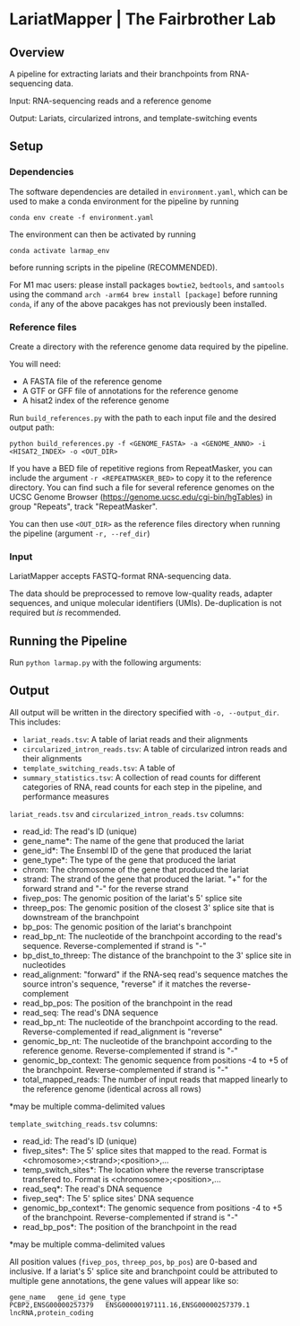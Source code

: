 # LariatMapper | The Fairbrother Lab

## Overview

A pipeline for extracting lariats and their branchpoints from RNA-sequencing data. 

Input: RNA-sequencing reads and a reference genome

Output: Lariats, circularized introns, and template-switching events

## Setup

### Dependencies
The software dependencies are detailed in `environment.yaml`, which can be used to make a conda environment for the pipeline by running

	conda env create -f environment.yaml

The environment can then be activated by running 

	conda activate larmap_env
 
before running scripts in the pipeline (RECOMMENDED).

For M1 mac users: please install packages `bowtie2`, `bedtools`, and `samtools` using the command `arch -arm64 brew install [package]` before running `conda`, if any of the above pacakges has not previously been installed.

### Reference files
Create a directory with the reference genome data required by the pipeline. 

You will need:
- A FASTA file of the reference genome 
- A GTF or GFF file of annotations for the reference genome
- A hisat2 index of the reference genome

Run `build_references.py` with the path to each input file and the desired output path:

	python build_references.py -f <GENOME_FASTA> -a <GENOME_ANNO> -i <HISAT2_INDEX> -o <OUT_DIR>

If you have a BED file of repetitive regions from RepeatMasker, you can include the argument `-r <REPEATMASKER_BED>` to copy it to the reference directory. You can find such a file for several reference genomes on the UCSC Genome Browser (https://genome.ucsc.edu/cgi-bin/hgTables) in group "Repeats", track "RepeatMasker".

You can then use `<OUT_DIR>` as the reference files directory when running the pipeline (argument `-r, --ref_dir`)

### Input
LariatMapper accepts FASTQ-format RNA-sequencing data. 

The data should be preprocessed to remove low-quality reads, adapter sequences, and unique molecular identifiers (UMIs). De-duplication is not required but *is* recommended.


## Running the Pipeline
Run `python larmap.py` with the following arguments:


## Output
All output will be written in the directory specified with `-o, --output_dir`. This includes:
	
- `lariat_reads.tsv`: A table of lariat reads and their alignments
- `circularized_intron_reads.tsv`: A table of circularized intron reads and their alignments
- `template_switching_reads.tsv`: A table of 
- `summary_statistics.tsv`: A collection of read counts for different categories of RNA, read counts for each step in the pipeline, and performance measures

`lariat_reads.tsv` and `circularized_intron_reads.tsv` columns:

- read_id: The read's ID (unique)
- gene_name*: The name of the gene that produced the lariat 
- gene_id*: The Ensembl ID of the gene that produced the lariat
- gene_type*: The type of the gene that produced the lariat 
- chrom: The chromosome of the gene that produced the lariat
- strand: The strand of the gene that produced the lariat. "+" for the forward strand and "-" for the reverse strand
- fivep_pos: The genomic position of the lariat's 5' splice site 
- threep_pos: The genomic position of the closest 3' splice site that is downstream of the branchpoint
- bp_pos: The genomic position of the lariat's branchpoint 
- read_bp_nt: The nucleotide of the branchpoint according to the read's sequence. Reverse-complemented if strand is "-"
- bp_dist_to_threep: The distance of the branchpoint to the 3' splice site in nucleotides
- read_alignment: "forward" if the RNA-seq read's sequence matches the source intron's sequence, "reverse" if it matches the reverse-complement
- read_bp_pos: The position of the branchpoint in the read
- read_seq: The read's DNA sequence 
- read_bp_nt: The nucleotide of the branchpoint according to the read. Reverse-complemented if read_alignment is "reverse"
- genomic_bp_nt: The nucleotide of the branchpoint according to the reference genome. Reverse-complemented if strand is "-"
- genomic_bp_context: The genomic sequence from positions -4 to +5 of the branchpoint. Reverse-complemented if strand is "-"
- total_mapped_reads: The number of input reads that mapped linearly to the reference genome (identical across all rows)

*may be multiple comma-delimited values

`template_switching_reads.tsv` columns:

- read_id: The read's ID (unique)
- fivep_sites*: The 5' splice sites that mapped to the read. Format is \<chromosome>;\<strand>;\<position>,...
- temp_switch_sites*: The location where the reverse transcriptase transfered to. Format is \<chromosome>;\<position>,...
- read_seq*: The read's DNA sequence
- fivep_seq*: The 5' splice sites' DNA sequence
- genomic_bp_context*: The genomic sequence from positions -4 to +5 of the branchpoint. Reverse-complemented if strand is "-"
- read_bp_pos*: The position of the branchpoint in the read 

*may be multiple comma-delimited values

All position values (`fivep_pos`, `threep_pos`, `bp_pos`) are 0-based and inclusive. If a lariat's 5' splice site and branchpoint could be attributed to multiple gene annotations, the gene values will appear like so:

	gene_name	gene_id	gene_type
	PCBP2,ENSG00000257379	ENSG00000197111.16,ENSG00000257379.1	lncRNA,protein_coding